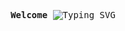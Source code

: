 
<p align="center">
    <samp>
      <b>Welcome</b>
      <img
        src="https://readme-typing-svg.demolab.com?font=Iosevka&size=16&pause=1000&color=9D7CD8&center=true&vCenter=true&width=435&lines=I+am+Prattay_Saha"
        alt="Typing SVG"
      />
    </samp>
  </p>
